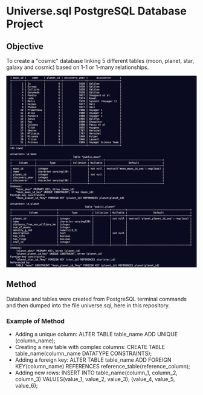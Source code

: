 # Universe.sql PostgreSQL Database Project

## Objective
To create a "cosmic" database linking 5 different tables (moon, planet, star, galaxy and cosmic) based on 1-1 or 1-many relationships. 

![Universe Database in the Terminal](/images/UniverseSQL.jpg)


## Method
Database and tables were created from PostgreSQL terminal commands and then dumped into the file universe.sql, here in this repository.

### Example of Method

* Adding a unique column: ALTER TABLE table_name ADD UNIQUE (column_name);
* Creating a new table with complex columns: CREATE TABLE table_name(column_name DATATYPE CONSTRAINTS);
* Adding a foreign key: ALTER TABLE table_name ADD FOREIGN KEY(column_name) REFERENCES reference_table(reference_column);
* Adding new rows: INSERT INTO table_name(column_1, column_2, column_3) VALUES(value_1, value_2, value_3), (value_4, value_5, value_6);
